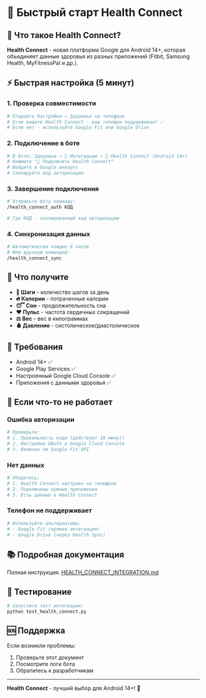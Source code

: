 # 🚀 Быстрый старт Health Connect

## 📱 Что такое Health Connect?

**Health Connect** - новая платформа Google для Android 14+, которая объединяет данные здоровья из разных приложений (Fitbit, Samsung Health, MyFitnessPal и др.).

## ⚡ Быстрая настройка (5 минут)

### 1. Проверка совместимости
```bash
# Откройте Настройки → Здоровье на телефоне
# Если видите Health Connect - ваш телефон поддерживает ✅
# Если нет - используйте Google Fit или Google Drive
```

### 2. Подключение в боте
```bash
# В боте: Здоровье → 🔗 Интеграции → 📱 Health Connect (Android 14+)
# Нажмите "📱 Подключить Health Connect"
# Войдите в Google аккаунт
# Скопируйте код авторизации
```

### 3. Завершение подключения
```bash
# Отправьте боту команду:
/health_connect_auth КОД

# Где КОД - скопированный код авторизации
```

### 4. Синхронизация данных
```bash
# Автоматически каждые 6 часов
# Или вручную командой:
/health_connect_sync
```

## 🎯 Что получите

- **🚶 Шаги** - количество шагов за день
- **🔥 Калории** - потраченные калории  
- **😴 Сон** - продолжительность сна
- **❤️ Пульс** - частота сердечных сокращений
- **⚖️ Вес** - вес в килограммах
- **🩸 Давление** - систолическое/диастолическое

## 🔧 Требования

- Android 14+ ✅
- Google Play Services ✅
- Настроенный Google Cloud Console ✅
- Приложения с данными здоровья ✅

## 🚨 Если что-то не работает

### Ошибка авторизации
```bash
# Проверьте:
# 1. Правильность кода (действует 10 минут)
# 2. Настройки OAuth в Google Cloud Console
# 3. Включен ли Google Fit API
```

### Нет данных
```bash
# Убедитесь:
# 1. Health Connect настроен на телефоне
# 2. Подключены нужные приложения
# 3. Есть данные в Health Connect
```

### Телефон не поддерживает
```bash
# Используйте альтернативы:
# - Google Fit (прямая интеграция)
# - Google Drive (через Health Sync)
```

## 📚 Подробная документация

Полная инструкция: [HEALTH_CONNECT_INTEGRATION.md](HEALTH_CONNECT_INTEGRATION.md)

## 🧪 Тестирование

```bash
# Запустите тест интеграции:
python test_health_connect.py
```

## 🆘 Поддержка

Если возникли проблемы:
1. Проверьте этот документ
2. Посмотрите логи бота
3. Обратитесь к разработчикам

---

**Health Connect** - лучший выбор для Android 14+! 🎉
